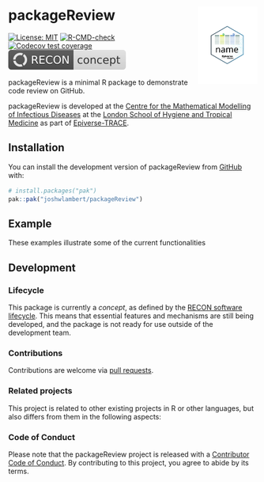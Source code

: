 
<!-- README.md is generated from README.Rmd. Please edit that file. -->
<!-- The code to render this README is stored in .github/workflows/render-readme.yaml -->
<!-- Variables marked with double curly braces will be transformed beforehand: -->
<!-- `packagename` is extracted from the DESCRIPTION file -->
<!-- `gh_repo` is extracted via a special environment variable in GitHub Actions -->

# packageReview <img src="man/figures/logo.svg" align="right" width="120" alt="" />

<!-- badges: start -->

[![License:
MIT](https://img.shields.io/badge/License-MIT-yellow.svg)](https://opensource.org/license/mit/)
[![R-CMD-check](https://github.com/joshwlambert/packageReview/actions/workflows/R-CMD-check.yaml/badge.svg)](https://github.com/joshwlambert/packageReview/actions/workflows/R-CMD-check.yaml)
[![Codecov test
coverage](https://codecov.io/gh/joshwlambert/packageReview/branch/main/graph/badge.svg)](https://app.codecov.io/gh/joshwlambert/packageReview?branch=main)
[![lifecycle-concept](https://raw.githubusercontent.com/reconverse/reconverse.github.io/master/images/badge-concept.svg)](https://www.reconverse.org/lifecycle.html#concept)
<!-- badges: end -->

packageReview is a minimal R package to demonstrate code review on
GitHub.

<!-- This sentence is optional and can be removed -->

packageReview is developed at the [Centre for the Mathematical Modelling
of Infectious
Diseases](https://www.lshtm.ac.uk/research/centres/centre-mathematical-modelling-infectious-diseases)
at the [London School of Hygiene and Tropical
Medicine](https://www.lshtm.ac.uk/) as part of
[Epiverse-TRACE](https://data.org/initiatives/epiverse/).

## Installation

You can install the development version of packageReview from
[GitHub](https://github.com/) with:

``` r
# install.packages("pak")
pak::pak("joshwlambert/packageReview")
```

## Example

These examples illustrate some of the current functionalities

## Development

### Lifecycle

This package is currently a *concept*, as defined by the [RECON software
lifecycle](https://www.reconverse.org/lifecycle.html). This means that
essential features and mechanisms are still being developed, and the
package is not ready for use outside of the development team.

### Contributions

Contributions are welcome via [pull
requests](https://github.com/joshwlambert/packageReview/pulls).

### Related projects

This project is related to other existing projects in R or other
languages, but also differs from them in the following aspects:

### Code of Conduct

Please note that the packageReview project is released with a
[Contributor Code of
Conduct](https://github.com/epiverse-trace/.github/blob/main/CODE_OF_CONDUCT.md).
By contributing to this project, you agree to abide by its terms.
